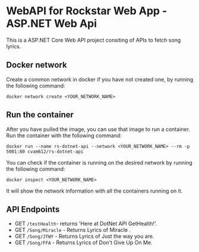 # WebAPI for Rockstar Web App - ASP.NET Web Api

This is a ASP.NET Core Web API project consiting of APIs to fetch song lyrics.

## Docker network

Create a common network in docker if you have not created one, by running the following command:

```
docker network create <YOUR_NETWORK_NAME>
```

## Run the container

After you have pulled the image, you can use that image to run a container. Run the container with the following command:

```
docker run --name rs-dotnet-api --network <YOUR_NETWORK_NAME> --rm -p 5001:80 cvam612/rs-dotnet-api
```

You can check if the container is running on the desired network by running the following command:

```
docker inspect <YOUR_NETWORK_NAME>
```

It will show the network information with all the containers running on it.

## API Endpoints
- GET `/testHealth`- returns 'Here at DotNet API GetHealth!'.
- GET `/Song/Miracle` - Returns Lyrics of Miracle .
- GET `/Song/JTWY` - Returns Lyrics of Just the way you are.
- GET `/Song/FFA` - Returns Lyrics of Don't Give Up On Me.
